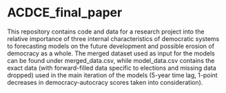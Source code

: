 # ACDCE_final_paper

This repository contains code and data for a research project into the relative importance of three internal characteristics of democratic systems to forecasting models on the future development and possible erosion of democracy as a whole. The merged dataset used as input for the models can be found under merged_data.csv, while model_data.csv contains the exact data (with forward-filled data specific to elections and missing data dropped) used in the main iteration of the models (5-year time lag, 1-point decreases in democracy-autocracy scores taken into consideration).
